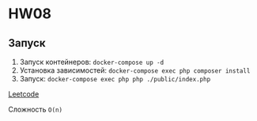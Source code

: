 # HW08

## Запуск
1. Запуск контейнеров: `docker-compose up -d`
1. Установка зависимостей: `docker-compose exec php composer install`
1. Запуск: `docker-compose exec php php ./public/index.php`

[Leetcode](https://leetcode.com/problems/merge-two-sorted-lists/submissions/923592665)

Сложность `O(n)`
